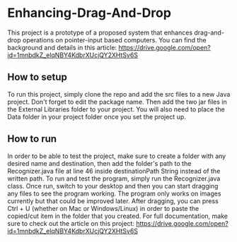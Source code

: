 # Enhancing-Drag-And-Drop

This project is a prototype of a proposed system that enhances drag-and-drop operations on pointer-input based computers. 
You can find the background and details in this article: https://drive.google.com/open?id=1mnbdkZ_elqNBY4KdbrXUcjQY2XHtSv6S 

## How to setup

To run this project, simply clone the repo and add the src files to a new Java project. Don't forget to edit the package name. Then add the two jar files in the External Libraries folder to your project. You will also need to place the Data folder in your project folder once you set the project up. 

## How to run

In order to be able to test the project, make sure to create a folder with any desired name and destination, then add the folder's path to the Recognizer.java file at line 46 inside destinationPath String instead of the written path.
To run and test the program, simply run the Recognizer.java class. Once run, switch to your desktop and then you can start dragging any files to see the program working. The program only works on images currently but that could be improved later. After dragging, you can press Ctrl + U (whether on Mac or Windows/Linux) in order to paste the copied/cut item in the folder that you created. For full documentation, make sure to check out the article on this project: https://drive.google.com/open?id=1mnbdkZ_elqNBY4KdbrXUcjQY2XHtSv6S
